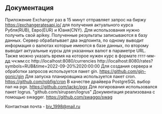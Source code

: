Документация
------------

Приложение Exchanger раз в 15 минут отправляет запрос на биржу https://exchangeratesapi.io/ для получения актуального курса Рубля(RUB), Евро(EUR) и Юаня(CNY).
Для использования нужно получить свой apikey.
Полученные результаты записываются в базу данных.
Сервер обрабатывает два эндпоинта, по одному выводит информация о валютах которые имеются в базе данных, по второму выводит актуальные курсы для указанных валют в параметре URL.
Также можно указать время на которое нужен курс в формате гггг-мм-дд чч:мм:сс
http://localhost:8080/currencies
http://localhost:8080/rates?symbols=RUB&time=2022-09-20%2020:00:00
Для создания сервера и обработки запросов используется пакет gin. https://github.com/gin-gonic/gin
Для запуска планировщика используется пакет cron. https://github.com/robfig/cron
В качестве драйвера PostgreSQL выбор пал на pgx. https://github.com/jackc/pgx
Для логирования использовался пакет logrus. "github.com/sirupsen/logrus"
Документация реализована с помощью swagger. https://github.com/swaggo/swag

Контактная почта - biv_1998@mail.ru